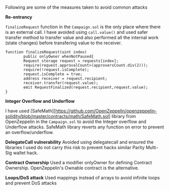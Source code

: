 Following are some of the measures taken to avoid common attacks

**Re-entrancy**

`finalizeRequest` function in the `Campaign.sol` is the only place where there is an external call. I have avoided using `call.value()` and used safer transfer method to transfer value and also performed all the internal work (state changes) before transfering value to the receiver.
```
function finalizeRequest(uint index) 
        public onlyOwner whenNotPaused{
        Request storage request = requests[index];
        require(request.approvalCount>(approversCount.div(2)));
        require(!request.isComplete);
        request.isComplete = true;
        address receiver = request.recipient;
        receiver.transfer(request.value);
        emit RequestFinalized(request.recipient,request.value);
}
```
**Integer Overflow and Underflow**

I have used [SafeMath][https://github.com/OpenZeppelin/openzeppelin-solidity/blob/master/contracts/math/SafeMath.sol] library from OpenZeppelin in the `Campaign.sol` to avoid the Integer overflow and Underflow attacks. SafeMath library reverts any function on error to prevent an overflow/underflow.

**DelegateCall vulnerability**
Avoided using delegatecall and ensured the libraries I used do not carry this risk to prevent hacks similar Parity Multi-Sig wallet hack.

**Contract Ownership**
Used a modifier onlyOwner for defining Contract Ownership. OpenZeppelin's Ownable contract is the alternative.

**Loops/DoS attack**
Used mappings instead of arrays to avoid infinite loops and prevent DoS attacks



